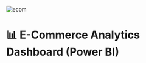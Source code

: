 ![ecom](https://github.com/user-attachments/assets/cb25de37-30fe-4d71-b654-7e46ae87bb43)

# 📊 E-Commerce Analytics Dashboard (Power BI)

